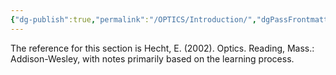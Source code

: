 ```yaml
---
{"dg-publish":true,"permalink":"/OPTICS/Introduction/","dgPassFrontmatter":true,"created":"2025-04-23T20:55:25.540+08:00","updated":"2025-04-23T21:46:42.000+08:00"}
---
```


The reference for this section is Hecht, E. (2002). Optics. Reading, Mass.: Addison-Wesley, with notes primarily based on the learning process.
